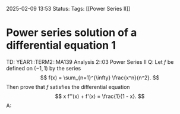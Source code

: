 2025-02-09 13:53
Status: 
Tags: [[Power Series II]]
# Power series solution of a differential equation 1

TD: YEAR1::TERM2::MA139 Analysis 2::03 Power Series II
Q: Let $f$ be defined on $(-1,1)$ by the series$$ f(x) = \sum_{n=1}^{\infty} \frac{x^n}{n^2}. $$Then prove that $f$ satisfies the differential equation$$ x f''(x) + f'(x) = \frac{1}{1 - x}. $$A:  